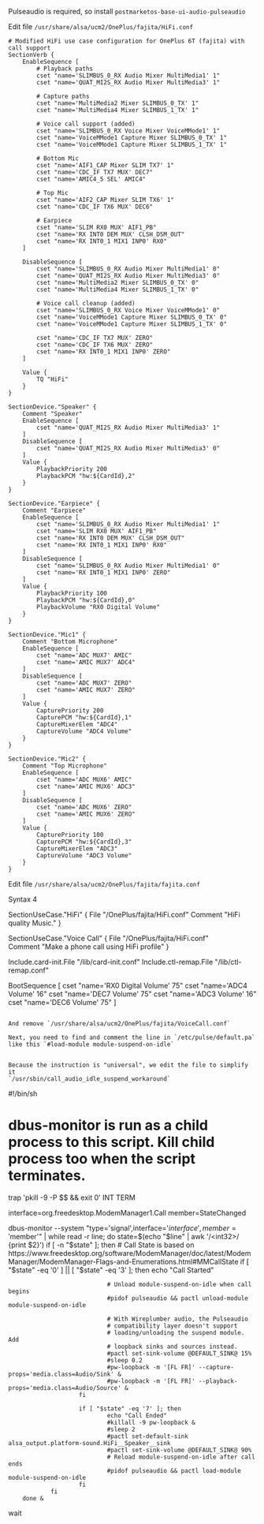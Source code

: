 Pulseaudio is required, so install `postmarketos-base-ui-audio-pulseaudio`


Edit file `/usr/share/alsa/ucm2/OnePlus/fajita/HiFi.conf`

```
# Modified HiFi use case configuration for OnePlus 6T (fajita) with call support
SectionVerb {
    EnableSequence [
        # Playback paths
        cset "name='SLIMBUS_0_RX Audio Mixer MultiMedia1' 1"
        cset "name='QUAT_MI2S_RX Audio Mixer MultiMedia3' 1"
        
        # Capture paths
        cset "name='MultiMedia2 Mixer SLIMBUS_0_TX' 1"
        cset "name='MultiMedia4 Mixer SLIMBUS_1_TX' 1"

        # Voice call support (added)
        cset "name='SLIMBUS_0_RX Voice Mixer VoiceMMode1' 1"
        cset "name='VoiceMMode1 Capture Mixer SLIMBUS_0_TX' 1"
        cset "name='VoiceMMode1 Capture Mixer SLIMBUS_1_TX' 1"

        # Bottom Mic
        cset "name='AIF1_CAP Mixer SLIM TX7' 1"
        cset "name='CDC_IF TX7 MUX' DEC7"
        cset "name='AMIC4_5 SEL' AMIC4"

        # Top Mic
        cset "name='AIF2_CAP Mixer SLIM TX6' 1"
        cset "name='CDC_IF TX6 MUX' DEC6"
        
        # Earpiece
        cset "name='SLIM RX0 MUX' AIF1_PB"
        cset "name='RX INT0 DEM MUX' CLSH_DSM_OUT"
        cset "name='RX INT0_1 MIX1 INP0' RX0"
    ]

    DisableSequence [
        cset "name='SLIMBUS_0_RX Audio Mixer MultiMedia1' 0"
        cset "name='QUAT_MI2S_RX Audio Mixer MultiMedia3' 0"
        cset "name='MultiMedia2 Mixer SLIMBUS_0_TX' 0"
        cset "name='MultiMedia4 Mixer SLIMBUS_1_TX' 0"
        
        # Voice call cleanup (added)
        cset "name='SLIMBUS_0_RX Voice Mixer VoiceMMode1' 0"
        cset "name='VoiceMMode1 Capture Mixer SLIMBUS_0_TX' 0"
        cset "name='VoiceMMode1 Capture Mixer SLIMBUS_1_TX' 0"
        
        cset "name='CDC_IF TX7 MUX' ZERO"
        cset "name='CDC_IF TX6 MUX' ZERO"
        cset "name='RX INT0_1 MIX1 INP0' ZERO"
    ]

    Value {
        TQ "HiFi"
    }
}

SectionDevice."Speaker" {
    Comment "Speaker"
    EnableSequence [
        cset "name='QUAT_MI2S_RX Audio Mixer MultiMedia3' 1"
    ]
    DisableSequence [
        cset "name='QUAT_MI2S_RX Audio Mixer MultiMedia3' 0"
    ]
    Value {
        PlaybackPriority 200
        PlaybackPCM "hw:${CardId},2"
    }
}

SectionDevice."Earpiece" {
    Comment "Earpiece"
    EnableSequence [
        cset "name='SLIMBUS_0_RX Audio Mixer MultiMedia1' 1"
        cset "name='SLIM RX0 MUX' AIF1_PB"
        cset "name='RX INT0 DEM MUX' CLSH_DSM_OUT"
        cset "name='RX INT0_1 MIX1 INP0' RX0"
    ]
    DisableSequence [
        cset "name='SLIMBUS_0_RX Audio Mixer MultiMedia1' 0"
        cset "name='RX INT0_1 MIX1 INP0' ZERO"
    ]
    Value {
        PlaybackPriority 100
        PlaybackPCM "hw:${CardId},0"
        PlaybackVolume "RX0 Digital Volume"
    }
}

SectionDevice."Mic1" {
    Comment "Bottom Microphone"
    EnableSequence [
        cset "name='ADC MUX7' AMIC"
        cset "name='AMIC MUX7' ADC4"
    ]
    DisableSequence [
        cset "name='ADC MUX7' ZERO"
        cset "name='AMIC MUX7' ZERO"
    ]
    Value {
        CapturePriority 200
        CapturePCM "hw:${CardId},1"
        CaptureMixerElem "ADC4"
        CaptureVolume "ADC4 Volume"
    }
}

SectionDevice."Mic2" {
    Comment "Top Microphone"
    EnableSequence [
        cset "name='ADC MUX6' AMIC"
        cset "name='AMIC MUX6' ADC3"
    ]
    DisableSequence [
        cset "name='ADC MUX6' ZERO"
        cset "name='AMIC MUX6' ZERO"
    ]
    Value {
        CapturePriority 100
        CapturePCM "hw:${CardId},3"
        CaptureMixerElem "ADC3"
        CaptureVolume "ADC3 Volume"
    }
}
```

Edit file `/usr/share/alsa/ucm2/OnePlus/fajita/fajita.conf`

Syntax 4

SectionUseCase."HiFi" {
    File "/OnePlus/fajita/HiFi.conf"
    Comment "HiFi quality Music."
}

SectionUseCase."Voice Call" {
    File "/OnePlus/fajita/HiFi.conf"  
    Comment "Make a phone call using HiFi profile"
}

Include.card-init.File "/lib/card-init.conf"
Include.ctl-remap.File "/lib/ctl-remap.conf"

BootSequence [
    cset "name='RX0 Digital Volume' 75"
    cset "name='ADC4 Volume' 16"
    cset "name='DEC7 Volume' 75"
    cset "name='ADC3 Volume' 16"
    cset "name='DEC6 Volume' 75"
]
```

And remove `/usr/share/alsa/ucm2/OnePlus/fajita/VoiceCall.conf`

Next, you need to find and comment the line in `/etc/pulse/default.pa`
like this `#load-module module-suspend-on-idle`


Because the instruction is "universal", we edit the file to simplify it
`/usr/sbin/call_audio_idle_suspend_workaround`

```
#!/bin/sh

# dbus-monitor is run as a child process to this script. Kill child process too when the script terminates.
trap 'pkill -9 -P $$ && exit 0' INT TERM

interface=org.freedesktop.ModemManager1.Call
member=StateChanged

dbus-monitor --system "type='signal',interface='$interface',member='$member'" |
        while read -r line; do
                state=$(echo "$line" | awk '/\<int32\>/ {print $2}')
                if [ -n "$state" ]; then
                        # Call State is based on https://www.freedesktop.org/software/ModemManager/doc/latest/ModemManager/ModemManager-Flags-and-Enumerations.html#MMCallState
                        if [ "$state" -eq '0' ] || [ "$state" -eq '3' ]; then
                                echo "Call Started"

                                # Unload module-suspend-on-idle when call begins
                                #pidof pulseaudio && pactl unload-module module-suspend-on-idle

                                # With Wireplumber audio, the Pulseaudio
                                # compatibility layer doesn't support
                                # loading/unloading the suspend module. Add
                                # loopback sinks and sources instead.
                                #pactl set-sink-volume @DEFAULT_SINK@ 15%
                                #sleep 0.2
                                #pw-loopback -m '[FL FR]' --capture-props='media.class=Audio/Sink' &
                                #pw-loopback -m '[FL FR]' --playback-props='media.class=Audio/Source' &
                        fi

                        if [ "$state" -eq '7' ]; then
                                echo "Call Ended"
                                #killall -9 pw-loopback &
                                #sleep 2
                                #pactl set-default-sink alsa_output.platform-sound.HiFi__Speaker__sink
                                #pactl set-sink-volume @DEFAULT_SINK@ 90%
                                # Reload module-suspend-on-idle after call ends
                                #pidof pulseaudio && pactl load-module module-suspend-on-idle
                        fi
                fi
        done &

wait
```
